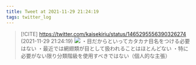 ```yaml
---
title: Tweet at 2021-11-29 21:24:19
tags: twitter_log
---
```


> [!CITE] https://twitter.com/kaisekiriu/status/1465295556390326274 (2021-11-29 21:24:19)
> ![](https://twitter.com/kaisekiriu/status/1465295556390326274)
> ・目だからといってカタカナ目名をつける必要はない
> ・最近では網翅類が目として扱われることはほとんどない
> ・特に必要がない限り分類階級を使用すべきではない（個人的な主張）
